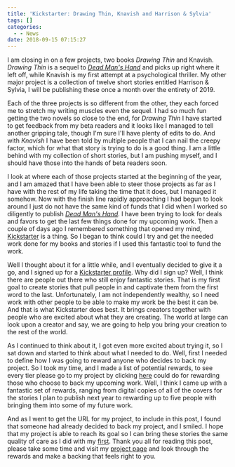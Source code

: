 ```yaml
---
title: 'Kickstarter: Drawing Thin, Knavish and Harrison & Sylvia'
tags: []
categories:
  - - News
date: 2018-09-15 07:15:27
---
```


I am closing in on a few projects, two books _Drawing Thin_ and Knavish.  _Drawing Thin_ is a sequel to [_Dead Man's Hand_](https://www.amazon.com/gp/product/1520247427/ref=as_li_tl?ie=UTF8&camp=1789&creative=9325&creativeASIN=1520247427&linkCode=as2&tag=mysite009e-20&linkId=18504421d9a9d640ffdaaaedda9d249c) and picks up right where it left off, while Knavish is my first attempt at a psychological thriller.  My other major project is a collection of twelve short stories entitled Harrison & Sylvia, I will be publishing these once a month over the entirety of 2019.

Each of the three projects is so different from the other, they each forced me to stretch my writing muscles even the sequel.  I had so much fun getting the two novels so close to the end, for _Drawing Thin_ I have started to get feedback from my beta readers and it looks like I managed to tell another gripping tale, though I'm sure I'll have plenty of edits to do.  And with _Knavish_ I have been told by multiple people that I can nail the creepy factor, which for what that story is trying to do is a good thing.<!-- more -->  I am a little behind with my collection of short stories, but I am pushing myself, and I should have those into the hands of beta readers soon.

I look at where each of those projects started at the beginning of the year, and I am amazed that I have been able to steer those projects as far as I have with the rest of my life taking the time that it does, but I managed it somehow.  Now with the finish line rapidly approaching I had begun to look around I just do not have the same kind of funds that I did when I worked so diligently to publish [_Dead Man's Hand_](https://www.amazon.com/gp/product/1520247427/ref=as_li_tl?ie=UTF8&camp=1789&creative=9325&creativeASIN=1520247427&linkCode=as2&tag=mysite009e-20&linkId=18504421d9a9d640ffdaaaedda9d249c).  I have been trying to look for deals and favors to get the last few things done for my upcoming work.  Then a couple of days ago I remembered something that opened my mind, [Kickstarter](https://www.kickstarter.com/) is a thing.  So I began to think could I try and get the needed work done for my books and stories if I used this fantastic tool to fund the work.

Well I thought about it for a little while, and I eventually decided to give it a go, and I signed up for a [Kickstarter profile](https://www.kickstarter.com/profile/steven-meehan/).  Why did I sign up?  Well, I think there are people out there who still enjoy fantastic stories.  That is my first goal to create stories that pull people in and captivate them from the first word to the last.  Unfortunately, I am not independently wealthy, so I need work with other people to be able to make my work be the best it can be.  And that is what Kickstarter does best.  It brings creators together with people who are excited about what they are creating.  The world at large can look upon a creator and say, we are going to help you bring your creation to the rest of the world.

As I continued to think about it, I got even more excited about trying it, so I sat down and started to think about what I needed to do.  Well, first I needed to define how I was going to reward anyone who decides to back my project.  So I took my time, and I made a list of potential rewards, to see every tier please go to my project by clicking [here](https://www.kickstarter.com/projects/steven-meehan/drawing-thin-knavish-and-harrison-and-sylvia) could do for rewarding those who choose to back my upcoming work.  Well, I think I came up with a fantastic set of rewards, ranging from digital copies of all of the covers for the stories I plan to publish next year to rewarding up to five people with bringing them into some of my future work.

And as I went to get the URL for my project, to include in this post, I found that someone had already decided to back my project, and I smiled.  I hope that my project is able to reach its goal so I can bring these stories the same quality of care as I did with my [first](https://www.amazon.com/gp/product/1520247427/ref=as_li_tl?ie=UTF8&camp=1789&creative=9325&creativeASIN=1520247427&linkCode=as2&tag=mysite009e-20&linkId=18504421d9a9d640ffdaaaedda9d249c).  Thank you all for reading this post, please take some time and visit my [project page](https://www.kickstarter.com/projects/steven-meehan/drawing-thin-knavish-and-harrison-and-sylvia) and look through the rewards and make a backing that feels right to you.